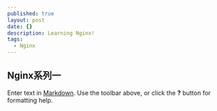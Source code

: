 ```yaml
---
published: true
layout: post
date: {}
description: Learning Nginx!
tags:
  - Nginx
---
```

## Nginx系列一

Enter text in [Markdown](http://daringfireball.net/projects/markdown/). Use the toolbar above, or click the **?** button for formatting help.
